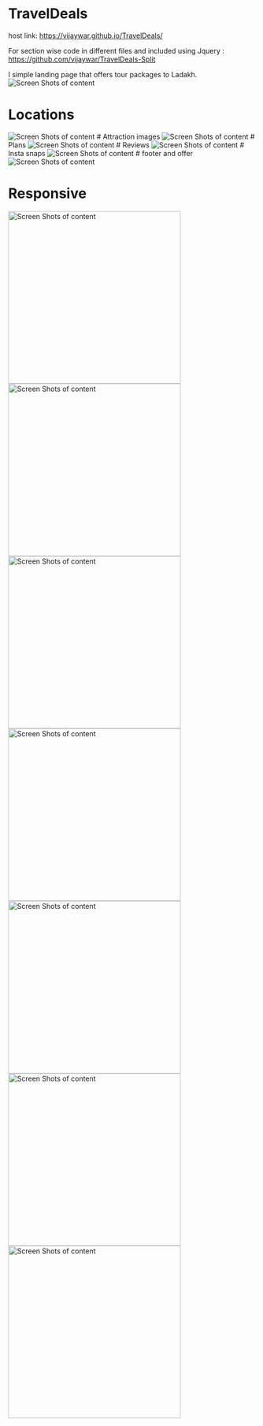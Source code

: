 # TravelDeals

host link:
https://vijaywar.github.io/TravelDeals/

For section wise code in different files and included using Jquery :<br>https://github.com/vijaywar/TravelDeals-Split

I simple landing page that offers tour packages to Ladakh.
<img src='.assets/readmeImg/w1.jpg' alt='Screen Shots of content'>
# Locations
<img src='.assets/readmeImg/W2.jpg' alt='Screen Shots of content'>
# Attraction images
<img src='.assets/readmeImg/W3.jpg' alt='Screen Shots of content'>
# Plans
<img src='.assets/readmeImg/w4.jpg' alt='Screen Shots of content'>
# Reviews
<img src='.assets/readmeImg/w5.jpg' alt='Screen Shots of content'>
# Insta snaps
<img src='.assets/readmeImg/w6.jpg' alt='Screen Shots of content'>
# footer and offer
<img src='.assets/readmeImg/w7.jpg' alt='Screen Shots of content'>

# Responsive
<img width='350px' src='.assets/readmeImg/m1.jpeg' alt='Screen Shots of content'>
<img width='350px' src='.assets/readmeImg/m2.jpeg' alt='Screen Shots of content'>
<img width='350px' src='.assets/readmeImg/m3.jpeg' alt='Screen Shots of content'>
<img  width='350px' src='.assets/readmeImg/m4.jpeg' alt='Screen Shots of content'>
<img width='350px' src='.assets/readmeImg/m5.jpeg' alt='Screen Shots of content'>
<img width='350px' src='.assets/readmeImg/m6.jpeg' alt='Screen Shots of content'>

<img width='350px' src='.assets/readmeImg/m7.jpeg' alt='Screen Shots of content'>